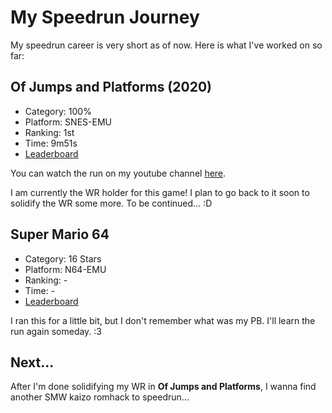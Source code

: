 # My Speedrun Journey

My speedrun career is very short as of now. Here is what I've worked on so far:

## Of Jumps and Platforms (2020)

- Category: 100%
- Platform: SNES-EMU
- Ranking: 1st
- Time: 9m51s
- [Leaderboard](https://www.speedrun.com/ojap)

You can watch the run on my youtube channel [here](https://youtu.be/wm2gcO4Jbws).

I am currently the WR holder for this game! I plan to go back to it soon to solidify the WR some more. To be continued... :D

## Super Mario 64

- Category: 16 Stars
- Platform: N64-EMU
- Ranking: -
- Time: -
- [Leaderboard](https://www.speedrun.com/sm64?h=16_Star-EMU&x=n2y55mko-e8m7em86.5lmoxk01)

I ran this for a little bit, but I don't remember what was my PB. I'll learn the run again someday. :3

## Next...

After I'm done solidifying my WR in **Of Jumps and Platforms**, I wanna find another SMW kaizo romhack to speedrun...
